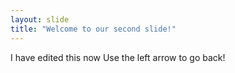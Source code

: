 ```yaml
---
layout: slide
title: "Welcome to our second slide!"
---
```

I have edited this now
Use the left arrow to go back!
